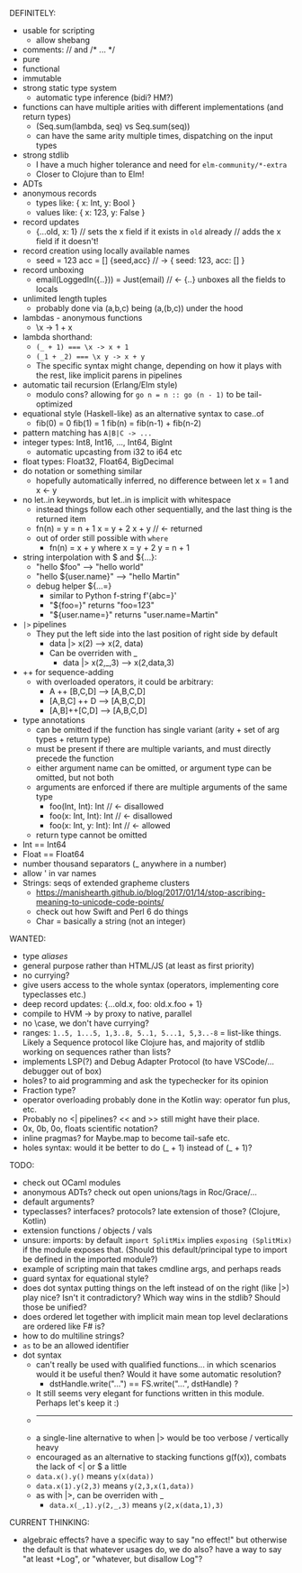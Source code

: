 DEFINITELY:
* usable for scripting
  * allow shebang
* comments: // and /* ... */
* pure
* functional
* immutable
* strong static type system
  * automatic type inference (bidi? HM?)
* functions can have multiple arities with different implementations (and return types)
  * (Seq.sum(lambda, seq) vs Seq.sum(seq))
  * can have the same arity multiple times, dispatching on the input types
* strong stdlib
  * I have a much higher tolerance and need for `elm-community/*-extra`
  * Closer to Clojure than to Elm!
* ADTs
* anonymous records
  * types like:  { x: Int, y: Bool }
  * values like: { x: 123, y: False }
* record updates
  * {...old, x: 1} // sets the x field if it exists in `old` already
                   // adds the x field if it doesn't!
* record creation using locally available names
  * seed = 123
    acc = []
    {seed,acc} // -> { seed: 123, acc: [] }
* record unboxing
  * email(LoggedIn({..})) = Just(email) // <- {..} unboxes all the fields to locals
* unlimited length tuples
  * probably done via (a,b,c) being (a,(b,c)) under the hood
* lambdas - anonymous functions
  * \x -> 1 + x
* lambda shorthand: 
  * `(_ + 1) === \x -> x + 1`
  * `(_1 + _2) === \x y -> x + y`
  * The specific syntax might change, depending on how it plays with the rest, like implicit parens in pipelines
* automatic tail recursion (Erlang/Elm style)
  * modulo cons? allowing for `go n = n :: go (n - 1)` to be tail-optimized
* equational style (Haskell-like) as an alternative syntax to case..of
  * fib(0) = 0
    fib(1) = 1
    fib(n) = fib(n-1) + fib(n-2)
* pattern matching has `A|B|C -> ...`
* integer types: Int8, Int16, ..., Int64, BigInt
  * automatic upcasting from i32 to i64 etc
* float types: Float32, Float64, BigDecimal
* do notation or something similar
  * hopefully automatically inferred, no difference between let x = 1 and x <- y
* no let..in keywords, but let..in is implicit with whitespace
  * instead things follow each other sequentially, and the last thing is the returned item
  * fn(n) =
      y = n + 1
      x = y + 2
      x + y      // <- returned
  * out of order still possible with `where`
    * fn(n) =
        x + y
          where
            x = y + 2
            y = n + 1
* string interpolation with $ and ${...}:
  * "hello $foo" --> "hello world"
  * "hello ${user.name}" --> "hello Martin"
  * debug helper ${...=}
    * similar to Python f-string f'{abc=}'
    * "${foo=}" returns "foo=123"
    * "${user.name=}" returns "user.name=Martin"
* `|>` pipelines
  * They put the left side into the last position of right side by default
    * data |> x(2) --> x(2, data)
    * Can be overriden with _
      * data |> x(2,_,3) --> x(2,data,3)
* ++ for sequence-adding
  * with overloaded operators, it could be arbitrary:
    * A ++ [B,C,D] --> [A,B,C,D]
    * [A,B,C] ++ D --> [A,B,C,D]
    * [A,B]++[C,D] --> [A,B,C,D]
* type annotations
  * can be omitted if the function has single variant (arity + set of arg types + return type)
  * must be present if there are multiple variants, and must directly precede the function
  * either argument name can be omitted, or argument type can be omitted, but not both
  * arguments are enforced if there are multiple arguments of the same type
    * foo(Int, Int): Int       // <- disallowed
    * foo(x: Int, Int): Int    // <- disallowed
    * foo(x: Int, y: Int): Int // <- allowed
  * return type cannot be omitted
* Int == Int64
* Float == Float64
* number thousand separators (_ anywhere in a number)
* allow ' in var names
* Strings: seqs of extended grapheme clusters
  * https://manishearth.github.io/blog/2017/01/14/stop-ascribing-meaning-to-unicode-code-points/
  * check out how Swift and Perl 6 do things
  * Char = basically a string (not an integer)


WANTED:
* type _aliases_
* general purpose rather than HTML/JS (at least as first priority)
* no currying?
* give users access to the whole syntax (operators, implementing core typeclasses etc.)
* deep record updates: {...old.x, foo: old.x.foo + 1}
* compile to HVM -> by proxy to native, parallel
* no \case, we don't have currying?
* ranges: `1..5, 1...5, 1,3..8, 5..1, 5...1, 5,3..-8` = list-like things. Likely a Sequence protocol like Clojure has, and majority of stdlib working on sequences rather than lists?
* implements LSP(?) and Debug Adapter Protocol (to have VSCode/... debugger out of box)
* holes? to aid programming and ask the typechecker for its opinion
* Fraction type?
* operator overloading probably done in the Kotlin way: operator fun plus, etc.
* Probably no <| pipelines? << and >> still might have their place. 
* 0x, 0b, 0o, floats scientific notation?
* inline pragmas? for Maybe.map to become tail-safe etc.
* holes syntax: would it be better to do \(_ + 1) instead of (_ + 1)?

TODO:
* check out OCaml modules
* anonymous ADTs? check out open unions/tags in Roc/Grace/...
* default arguments?
* typeclasses? interfaces? protocols? late extension of those? (Clojure, Kotlin)
* extension functions / objects / vals
* unsure: imports: by default `import SplitMix` implies `exposing (SplitMix)` if the module exposes that. (Should this default/principal type to import be defined in the imported module?)
* example of scripting main that takes cmdline args, and perhaps reads 
* guard syntax for equational style?
* does dot syntax putting things on the left instead of on the right (like |>) play nice? Isn't it contradictory? Which way wins in the stdlib? Should those be unified?
* does ordered let together with implicit main mean top level declarations are ordered like F# is?
* how to do multiline strings?
* `as` to be an allowed identifier
* dot syntax
  * can't really be used with qualified functions... in which scenarios would it be useful then? Would it have some automatic resolution?
    * dstHandle.write("...") == FS.write("...", dstHandle) ?
  * It still seems very elegant for functions written in this module. Perhaps let's keep it :)
  * --------------
  * a single-line alternative to when |> would be too verbose / vertically heavy
  * encouraged as an alternative to stacking functions g(f(x)), combats the lack of <| or $ a little
  * `data.x().y()` means `y(x(data))`
  * `data.x(1).y(2,3)` means `y(2,3,x(1,data))`
  * as with |>, can be overriden with _
    * `data.x(_,1).y(2,_,3)` means `y(2,x(data,1),3)`

CURRENT THINKING:
* algebraic effects? have a specific way to say "no effect!" but otherwise the default is that whatever usages do, we do also? have a way to say "at least +Log", or "whatever, but disallow Log"?
